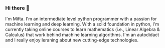 ### Hi there 👋

I'm Mifta. I'm an intermediate level python programmer with a passion for machine learning and deep learning. With a solid foundation in python, I'm currently taking online courses to learn mathematics (i.e., Linear Algebra & Calculus) that work behind machine learning algorithms. I'm an autodidact and I really enjoy leraning about new cutting-edge technologies. 
